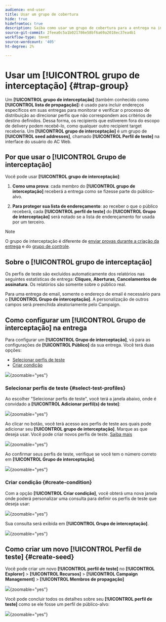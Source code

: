 ```yaml
---
audience: end-user
title: Usar um grupo de cobertura
hide: true
hidefromtoc: true
description: Saiba como usar um grupo de cobertura para a entrega na interface do usuário da Web do Campaign
source-git-commit: 2feea0c5a1b021786e58bf6a69a2018ec37ea4b1
workflow-type: tm+mt
source-wordcount: '405'
ht-degree: 2%

---
```


# Usar um **[!UICONTROL grupo de interceptação]** {#trap-group}

Um **[!UICONTROL grupo de interceptação]** (também conhecido como **[!UICONTROL lista de propagação]**) é usado para incluir endereços específicos em suas entregas para monitorar e verificar o processo de distribuição ao direcionar perfis que não correspondem aos critérios de destino definidos. Dessa forma, os recipients que estiverem fora do escopo de delivery podem recebê-lo, como qualquer outro recipient target receberia.
Um **[!UICONTROL grupo de interceptação]** é um grupo de **[!UICONTROL seed addresses]**, chamado **[!UICONTROL Perfil de teste]** na interface do usuário do AC Web.

## Por que usar o **[!UICONTROL Grupo de interceptação]**

Você pode usar **[!UICONTROL grupo de interceptação]**:

1. **Como uma prova**: cada membro do **[!UICONTROL grupo de interceptação]** receberá a entrega como se fizesse parte do público-alvo.


1. **Para proteger sua lista de endereçamento**: ao receber o que o público receberá, cada **[!UICONTROL perfil de teste]** do **[!UICONTROL Grupo de interceptação]** será notado se a lista de endereçamento for usada por um terceiro.

>[!NOTE]
>
>O grupo de interceptação é diferente de [enviar provas durante a criação da entrega](../email/create-email.md#preview-test) e do [grupo de controle](control-group.md).


## Sobre o **[!UICONTROL grupo de interceptação]**

Os perfis de teste são excluídos automaticamente dos relatórios nas seguintes estatísticas de entrega: **Cliques**, **Aberturas**, **Cancelamentos de assinatura**. Os relatórios são somente sobre o público real.

Para uma entrega de email, somente o endereço de email é necessário para o **[!UICONTROL Grupo de interceptação]**. A personalização de outros campos será preenchida aleatoriamente pelo Campaign.

## Como configurar um **[!UICONTROL Grupo de interceptação]** na entrega

Para configurar um **[!UICONTROL Grupo de interceptação]**, vá para as configurações de **[!UICONTROL Público]** da sua entrega. Você terá duas opções:
- [Selecionar perfis de teste](#select-test-profile)
- [Criar condição](#create-condition)

![](assets/trap-group.png){zoomable="yes"}

### Selecionar perfis de teste {#select-test-profiles}

Ao escolher &quot;Selecionar perfis de teste&quot;, você terá a janela abaixo, onde é convidado a **[!UICONTROL Adicionar perfil(s) de teste]**:

![](assets/trap-no-test-profile.png){zoomable="yes"}

Ao clicar no botão, você terá acesso aos perfis de teste aos quais pode adicionar seu **[!UICONTROL grupo de interceptação]**. Marque as que deseja usar.
Você pode criar novos perfis de teste. [Saiba mais](#create-seed)

![](assets/trap-select-test-profiles.png){zoomable="yes"}

Ao confirmar seus perfis de teste, verifique se você tem o número correto em **[!UICONTROL Grupo de interceptação]**.

![](assets/trap-check.png){zoomable="yes"}

### Criar condição {#create-condition}

Com a opção **[!UICONTROL Criar condição]**, você obterá uma nova janela onde poderá personalizar uma consulta para definir os perfis de teste que deseja usar:

![](assets/trap-create-condition.png){zoomable="yes"}

Sua consulta será exibida em **[!UICONTROL Grupo de interceptação]**.

![](assets/trap-custom.png){zoomable="yes"}

## Como criar um novo **[!UICONTROL Perfil de teste]** {#create-seed}

Você pode criar um novo **[!UICONTROL perfil de teste]** no **[!UICONTROL Explorer]** > **[!UICONTROL Recursos]** > **[!UICONTROL Campaign Management]** > **[!UICONTROL Membros de propagação]**

![](assets/trap-create.png){zoomable="yes"}

Você pode concluir todos os detalhes sobre seu **[!UICONTROL perfil de teste]** como se ele fosse um perfil de público-alvo:

![](assets/trap-create-contact.png){zoomable="yes"}